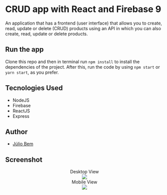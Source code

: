 # CRUD app with React and Firebase 9

An application that has a frontend (user interface) that allows you to create, read, update or delete (CRUD) products using an API in which you can also create, read, update or delete products.

## Run the app

Clone this repo and then in terminal run ```npm install``` to install the dependencies of the project. After this, run the code by using ```npm start``` or ```yarn start```, as you prefer.

## Tecnologies Used

<ul>
  <li>NodeJS</li>
  <li>Firebase</li>
  <li>ReactJS</li>
  <li>Express</li>
</ul>

## Author

- [Júlio Bem](https://github.com/juliobem)

## Screenshot

<div align='center'>
  Desktop View
  <br>
  <img src="https://i.imgur.com/t5mh8e7.jpg"/>
</div>

<div align="center">
  Mobile View
  <br>
  <img src="https://i.imgur.com/GvFWiAx.jpg"/>
</div>
